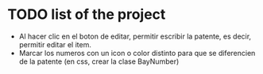 # TODO list of the project

- Al hacer clic en el boton de editar, permitir escribir la patente, es decir, permitir editar el item.
- Marcar los numeros con un icon o color distinto para que se diferencien de la patente (en css, crear la clase BayNumber)